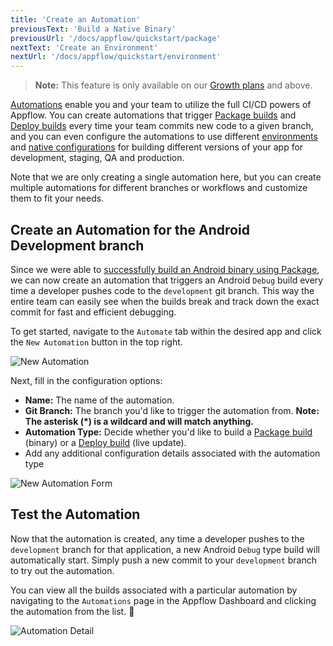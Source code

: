 ```yaml
---
title: 'Create an Automation'
previousText: 'Build a Native Binary'
previousUrl: '/docs/appflow/quickstart/package'
nextText: 'Create an Environment'
nextUrl: '/docs/appflow/quickstart/environment'
---
```


<blockquote>
  <p><b>Note:</b> This feature is only available on our <a href="/pricing">Growth plans</a> and above.</p>
</blockquote>

[Automations](/docs/appflow/automation/intro) enable you and your team to utilize the full CI/CD powers of Appflow. You can create automations that trigger [Package builds](/docs/appflow/package/builds) and [Deploy builds](/docs/appflow/deploy/builds) every time your team commits new code to a given branch, and you can even configure the automations to use different [environments](/docs/appflow/automation/environments#custom-environments) and [native configurations](/docs/appflow/package/native-configs) for building different versions of your app for development, staging, QA and production.

Note that we are only creating a single automation here, but you can create multiple automations for different branches or workflows and customize them to fit your needs.

## Create an Automation for the Android Development branch

Since we were able to [successfully build an Android binary using Package](/docs/appflow/quickstart/package), we can now create an automation that triggers an Android `Debug` build every time a developer pushes code to the `development` git branch. This way the entire team can easily see when the builds break and track down the exact commit for fast and efficient debugging.

To get started, navigate to the `Automate` tab within the desired app and click the `New Automation` button in the top right.

![New Automation](/docs/assets/img/appflow/ss-new-automation.png)

Next, fill in the configuration options:

* **Name:** The name of the automation.
* **Git Branch:** The branch you'd like to trigger the automation from. **Note: The asterisk (*) is a wildcard and will match anything.**
* **Automation Type:** Decide whether you'd like to build a [Package build](/docs/appflow/package) (binary) or a [Deploy build](/docs/appflow/deploy) (live update).
* Add any additional configuration details associated with the automation type

![New Automation Form](/docs/assets/img/appflow/gif-new-automation.gif)

## Test the Automation

Now that the automation is created, any time a developer pushes to the `development` branch for that application, a new Android `Debug` type build will automatically start. Simply push a new commit to your `development` branch to try out the automation.

You can view all the builds associated with a particular automation by navigating to the `Automations` page in the Appflow Dashboard and clicking the automation from the list. 🚀

![Automation Detail](/docs/assets/img/appflow/ss-automation-detail.png)